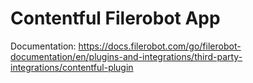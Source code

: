 # Contentful Filerobot App

Documentation: https://docs.filerobot.com/go/filerobot-documentation/en/plugins-and-integrations/third-party-integrations/contentful-plugin
